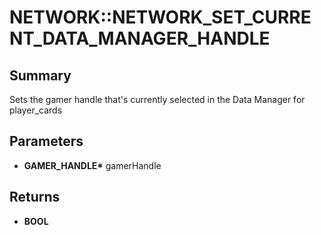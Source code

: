 # NETWORK::NETWORK_SET_CURRENT_DATA_MANAGER_HANDLE

## Summary
Sets the gamer handle that's currently selected in the Data Manager for player_cards

## Parameters
* **GAMER_HANDLE\*** gamerHandle

## Returns
* **BOOL**